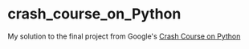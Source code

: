 # crash_course_on_Python
My solution to the final project from Google's [Crash Course on Python](https://www.coursera.org/learn/python-crash-course)
